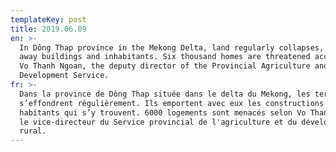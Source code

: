 ```yaml
---
templateKey: post
title: 2019.06.09
en: >-
  In Dông Thap province in the Mekong Delta, land regularly collapses, sweeping
  away buildings and inhabitants. Six thousand homes are threatened according to
  Vo Thanh Ngoan, the deputy director of the Provincial Agriculture and Rural
  Development Service.
fr: >-
  Dans la province de Dông Thap située dans le delta du Mekong, les terrains
  s’effondrent régulièrement. Ils emportent avec eux les constructions et les
  habitants qui s’y trouvent. 6000 logements sont menacés selon Vo Thanh Ngoan,
  le vice-directeur du Service provincial de l'agriculture et du développement
  rural.
---
```


